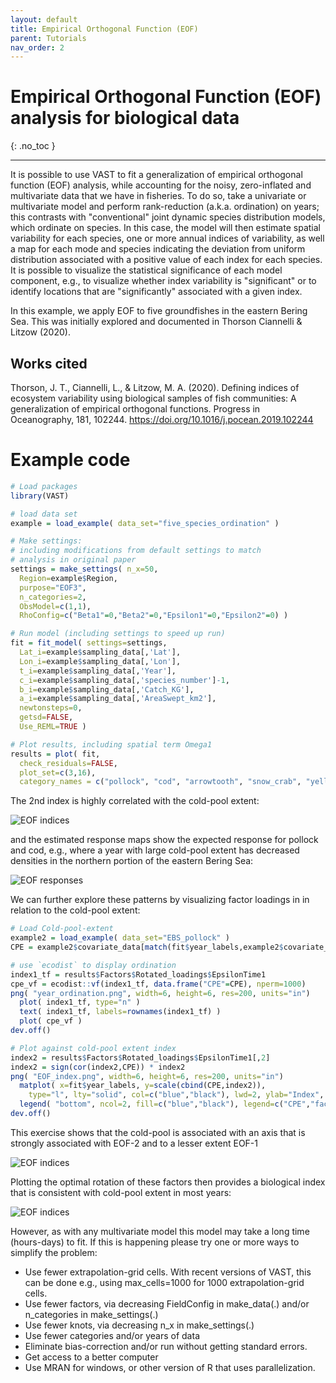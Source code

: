 ```yaml
---
layout: default
title: Empirical Orthogonal Function (EOF)
parent: Tutorials
nav_order: 2
---
```


# Empirical Orthogonal Function (EOF) analysis for biological data
{: .no_toc }

---

It is possible to use VAST to fit a generalization of empirical orthogonal function (EOF) analysis, while accounting for the noisy, zero-inflated and multivariate data that we have in fisheries. To do so, take a univariate or multivariate model and perform rank-reduction (a.k.a. ordination) on years; this contrasts with "conventional" joint dynamic species distribution models, which ordinate on species. In this case, the model will then estimate spatial variability for each species, one or more annual indices of variability, as well a map for each mode and species indicating the deviation from uniform distribution associated with a positive value of each index for each species. It is possible to visualize the statistical significance of each model component, e.g., to visualize whether index variability is "significant" or to identify locations that are "significantly" associated with a given index.

In this example, we apply EOF to five groundfishes in the eastern Bering Sea. This was initially explored and documented in Thorson Ciannelli & Litzow (2020).

## Works cited

Thorson, J. T., Ciannelli, L., & Litzow, M. A. (2020). Defining indices of ecosystem variability using biological samples of fish communities: A generalization of empirical orthogonal functions. Progress in Oceanography, 181, 102244. https://doi.org/10.1016/j.pocean.2019.102244

# Example code

```R
# Load packages
library(VAST)

# load data set
example = load_example( data_set="five_species_ordination" )

# Make settings:
# including modifications from default settings to match
# analysis in original paper
settings = make_settings( n_x=50,
  Region=example$Region,
  purpose="EOF3",
  n_categories=2,
  ObsModel=c(1,1),
  RhoConfig=c("Beta1"=0,"Beta2"=0,"Epsilon1"=0,"Epsilon2"=0) )

# Run model (including settings to speed up run)
fit = fit_model( settings=settings,
  Lat_i=example$sampling_data[,'Lat'],
  Lon_i=example$sampling_data[,'Lon'],
  t_i=example$sampling_data[,'Year'],
  c_i=example$sampling_data[,'species_number']-1,
  b_i=example$sampling_data[,'Catch_KG'],
  a_i=example$sampling_data[,'AreaSwept_km2'],
  newtonsteps=0,
  getsd=FALSE,
  Use_REML=TRUE )

# Plot results, including spatial term Omega1
results = plot( fit,
  check_residuals=FALSE,
  plot_set=c(3,16),
  category_names = c("pollock", "cod", "arrowtooth", "snow_crab", "yellowfin") )
```

The 2nd index is highly correlated with the cold-pool extent:

![EOF indices](/assets/images/empirical-orthogonal-function/Factor_loadings--EpsilonTime1.png)

and the estimated response maps show the expected response for pollock and cod, e.g., where a year with large cold-pool extent has decreased densities in the northern portion of the eastern Bering Sea:

![EOF responses](/assets/images/empirical-orthogonal-function/epsilon_1--Time_2-predicted.png)

We can further explore these patterns by visualizing factor loadings in in relation to the cold-pool extent:

```R
# Load Cold-pool-extent
example2 = load_example( data_set="EBS_pollock" )
CPE = example2$covariate_data[match(fit$year_labels,example2$covariate_data$Year),'AREA_SUM_KM2_LTE2']

# use `ecodist` to display ordination
index1_tf = results$Factors$Rotated_loadings$EpsilonTime1
cpe_vf = ecodist::vf(index1_tf, data.frame("CPE"=CPE), nperm=1000)
png( "year_ordination.png", width=6, height=6, res=200, units="in")
  plot( index1_tf, type="n" )
  text( index1_tf, labels=rownames(index1_tf) )
  plot( cpe_vf )
dev.off()

# Plot against cold-pool extent index
index2 = results$Factors$Rotated_loadings$EpsilonTime1[,2]
index2 = sign(cor(index2,CPE)) * index2
png( "EOF_index.png", width=6, height=6, res=200, units="in")
  matplot( x=fit$year_labels, y=scale(cbind(CPE,index2)),
    type="l", lty="solid", col=c("blue","black"), lwd=2, ylab="Index", xlab="Year" )
  legend( "bottom", ncol=2, fill=c("blue","black"), legend=c("CPE","factor-2"), bty="n")
dev.off()
```

This exercise shows that the cold-pool is associated with an axis that is strongly associated with EOF-2 and to a lesser extent EOF-1

![EOF indices](/assets/images/empirical-orthogonal-function/year_ordination.png)

Plotting the optimal rotation of these factors then provides a biological index that is consistent with cold-pool extent in most years:

![EOF indices](/assets/images/empirical-orthogonal-function/EOF_index.png)

However, as with any multivariate model this model may take a long time (hours-days) to fit. If this is happening please try one or more ways to simplify the problem:

* Use fewer extrapolation-grid cells. With recent versions of VAST, this can be done e.g., using max_cells=1000 for 1000 extrapolation-grid cells.
* Use fewer factors, via decreasing FieldConfig in make_data(.) and/or n_categories in make_settings(.)
* Use fewer knots, via decreasing n_x in make_settings(.)
* Use fewer categories and/or years of data
* Eliminate bias-correction and/or run without getting standard errors.
* Get access to a better computer
* Use MRAN for windows, or other version of R that uses parallelization.
